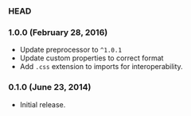 ### HEAD

### 1.0.0 (February 28, 2016)

* Update preprocessor to `^1.0.1`
* Update custom properties to correct format
* Add `.css` extension to imports for interoperability.

### 0.1.0 (June 23, 2014)

* Initial release.
